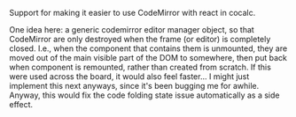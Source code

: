 Support for making it easier to use CodeMirror with react in cocalc.

One idea here: a generic codemirror editor manager object, so that CodeMirror are only destroyed when the frame (or editor) is completely closed. I.e., when the component that contains them is unmounted, they are moved out of the main visible part of the DOM to somewhere, then put back when component is remounted, rather than created from scratch. If this were used across the board, it would also feel faster... I might just implement this next anyways, since it's been bugging me for awhile. Anyway, this would fix the code folding state issue automatically as a side effect.